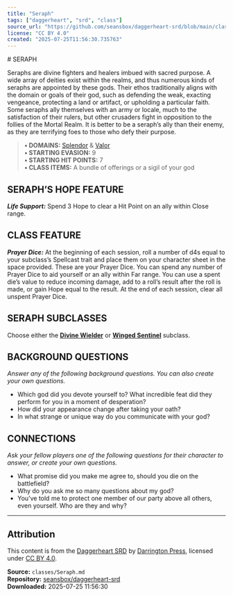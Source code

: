 ```yaml
---
title: "Seraph"
tags: ["daggerheart", "srd", "class"]
source_url: "https://github.com/seansbox/daggerheart-srd/blob/main/classes/Seraph.md"
license: "CC BY 4.0"
created: "2025-07-25T11:56:30.735763"
---
```


﻿# SERAPH

Seraphs are divine fighters and healers imbued with sacred purpose. A wide array of deities exist within the realms, and thus numerous kinds of seraphs are appointed by these gods. Their ethos traditionally aligns with the domain or goals of their god, such as defending the weak, exacting vengeance, protecting a land or artifact, or upholding a particular faith. Some seraphs ally themselves with an army or locale, much to the satisfaction of their rulers, but other crusaders fight in opposition to the follies of the Mortal Realm. It is better to be a seraph’s ally than their enemy, as they are terrifying foes to those who defy their purpose.

> **• DOMAINS:** [Splendor](../domains/Splendor.md) & [Valor](../domains/Valor.md)  
> **• STARTING EVASION:** 9  
> **• STARTING HIT POINTS:** 7  
> **• CLASS ITEMS:** A bundle of offerings or a sigil of your god

## SERAPH’S HOPE FEATURE

***Life Support:*** Spend 3 Hope to clear a Hit Point on an ally within Close range.

## CLASS FEATURE

***Prayer Dice:*** At the beginning of each session, roll a number of d4s equal to your subclass’s Spellcast trait and place them on your character sheet in the space provided. These are your Prayer Dice. You can spend any number of Prayer Dice to aid yourself or an ally within Far range. You can use a spent die’s value to reduce incoming damage, add to a roll’s result after the roll is made, or gain Hope equal to the result. At the end of each session, clear all unspent Prayer Dice.

## SERAPH SUBCLASSES

Choose either the **[Divine Wielder](../subclasses/Divine%20Wielder.md)** or **[Winged Sentinel](../subclasses/Winged%20Sentinel.md)** subclass.

## BACKGROUND QUESTIONS

*Answer any of the following background questions. You can also create your own questions.*

- Which god did you devote yourself to? What incredible feat did they perform for you in a moment of desperation?
- How did your appearance change after taking your oath?
- In what strange or unique way do you communicate with your god?

## CONNECTIONS

*Ask your fellow players one of the following questions for their character to answer, or create your own questions.*

- What promise did you make me agree to, should you die on the battlefield?
- Why do you ask me so many questions about my god?
- You’ve told me to protect one member of our party above all others, even yourself. Who are they and why?

---

## Attribution

This content is from the [Daggerheart SRD](https://github.com/seansbox/daggerheart-srd/blob/main/classes/Seraph.md) by [Darrington Press](https://darringtonpress.com/), licensed under [CC BY 4.0](https://creativecommons.org/licenses/by/4.0/).

**Source:** `classes/Seraph.md`  
**Repository:** [seansbox/daggerheart-srd](https://github.com/seansbox/daggerheart-srd)  
**Downloaded:** 2025-07-25 11:56:30

